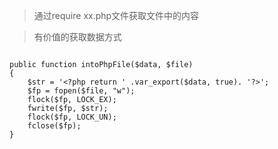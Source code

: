 > 通过require xx.php文件获取文件中的内容

> 有价值的获取数据方式

```

public function intoPhpFile($data, $file)
{
    $str = '<?php return ' .var_export($data, true). '?>';
    $fp = fopen($file, "w");
    flock($fp, LOCK_EX);
    fwrite($fp, $str);
    flock($fp, LOCK_UN);
    fclose($fp);
}

```
